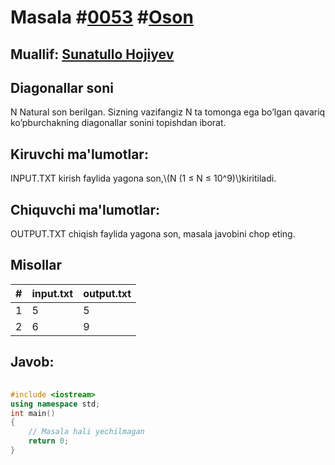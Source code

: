 
<h1>Masala #<a href="https://robocontest.uz/tasks/0053">0053</a> #<a href="https://robocontest.uz/tasks?category=1">Oson</a></h1>
<h2> Muallif: <a href="https://robocontest.uz/profile/sunnat">Sunatullo Hojiyev</a></h2>
<h2>Diagonallar soni</h2>
<p>N Natural son berilgan. Sizning vazifangiz N ta tomonga ega bo’lgan qavariq ko’pburchakning diagonallar sonini topishdan iborat.</p>
<h2>Kiruvchi ma'lumotlar:</h2>
<p>INPUT.TXT kirish faylida yagona son,\(N (1 ≤ N ≤ 10^9)\)kiritiladi.</p>
<h2>Chiquvchi ma'lumotlar:</h2>
<p>OUTPUT.TXT chiqish faylida yagona son, masala javobini chop eting.</p>
<h2>Misollar</h2>
<table>
    <thead>
        <tr>
            <th>#</th>
            <th>input.txt</th>
            <th>output.txt</th>
        </tr>
    </thead>
    <tbody>
            <tr>
                <td>1</td>
                <td>5</td>
                <td>5</td>
            </tr>
            <tr>
                <td>2</td>
                <td>6</td>
                <td>9</td>
            </tr>
    </tbody>
    </table>
    
<h2>Javob:</h2>

######
```cpp
#include <iostream>
using namespace std;
int main()
{
    // Masala hali yechilmagan
    return 0;
}
```
